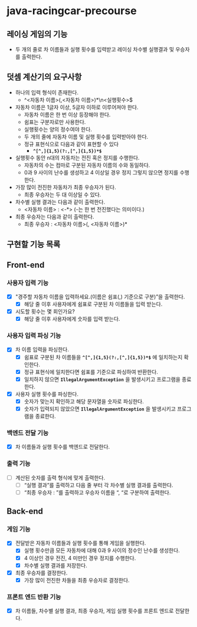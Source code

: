 # java-racingcar-precourse

## 레이싱 게임의 기능

- 두 개의 줄로 차 이름들과 실행 횟수를 입력받고 레이싱 차수별 실행결과 및 우승자를 출력한다.

## 덧셈 계산기의 요구사항

- 하나의 입력 형식이 존재한다.
    - ^<자동차 이름>(,<자동차 이름>)*\n<실행횟수>$
- 자동차 이름은 1글자 이상, 5글자 이하로 이루어져야 한다.
    - 자동차 이름은 한 번 이상 등장해야 한다.
    - 쉼표는 구분자로만 사용한다.
    - 실행횟수는 양의 정수여야 한다.
    - 두 개의 줄에 자동차 이름 및 실행 횟수를 입력받아야 한다.
    - 정규 표현식으로 다음과 같이 표현할 수 있다
        - **`^[^,]{1,5}(?:,[^,]{1,5})*$`**
- 실행횟수 동안 n대의 자동차는 전진 혹은 정지를 수행한다.
    - 자동차의 수는 컴마로 구분된 자동차 이름의 수와 동일하다.
    - 0과 9 사이의 난수를 생성하고 4 이상일 경우 정지 그렇지 않으면 정지를 수행한다.
- 가장 많이 전진한 자동차가 최종 우승자가 된다.
    - 최종 우승자는 두 대 이상일 수 있다.
- 차수별 실행 결과는 다음과 같이 출력한다.
    - <자동차 이름> : <-*> (-는 한 번 전진했다는 의미이다.)
- 최종 우승자는 다음과 같이 출력한다.
    - 최종 우승자 : <자동차 이름>(, <자동차 이름>)*

## 구현할 기능 목록

## Front-end

### 사용자 입력 기능

- [x]  "경주할 자동차 이름을 입력하세요.(이름은 쉼표(,) 기준으로 구분)”을 출력한다.
    - [x]  해당 줄 이후 사용자에게 쉼표로 구분된 차 이름들을 입력 받는다.
- [x]  시도할 횟수는 몇 회인가요?
    - [x]  해당 줄 이후 사용자에게 숫자를 입력 받는다.

### 사용자 입력 파싱 기능

- [x]  차 이름 입력을 파싱한다.
    - [x]  쉼표로 구분된 차 이름들을 **`^[^,]{1,5}(?:,[^,]{1,5})*$`** 에 일치하는지 확인한다.
    - [x]  정규 표현식에 일치한다면 쉼표를 기준으로 파싱하여 반환한다.
    - [x]  일치하지 않으면 **`IllegalArgumentException`** 을 발생시키고 프로그램을 종료한다.
- [x]  사용자 실행 횟수를 파싱한다.
    - [x]  숫자가 맞는지 확인하고 해당 문자열을 숫자로 파싱한다.
    - [x]  숫자가 입력되지 않았으면 **`IllegalArgumentException`** 을 발생시키고 프로그램을 종료한다.

### 백엔드 전달 기능

- [x]  차 이름들과 실행 횟수를 백엔드로 전달한다.

### 출력 기능

- [ ]  계산된 숫자를 출력 형식에 맞게 출력한다.
    - [ ]  “실행 결과”를 출력하고 다음 줄 부터 각 차수별 실행 결과를 출력한다.
    - [ ]  “최종 우승자 : ”를 출력하고 우승자 이름을 “, “로 구분하여 출력한다.

## Back-end

### 게임 기능

- [x]  전달받은 자동차 이름들과 실행 횟수를 통해 게임을 실행한다.
    - [x]  실행 횟수만큼 모든 자동차에 대해 0과 9 사이의 정수인 난수를 생성한다.
    - [x]  4 이상인 경우 전진, 4 미만인 경우 정지를 수행한다.
    - [x]  차수별 실행 결과를 저장한다.
- [x]  최종 우승자를 결정한다.
    - [x]  가장 많이 전진한 차들을 최종 우승자로 결정한다.

### 프론트 엔드 반환 기능

- [x]  차 이름들, 차수별 실행 결과, 최종 우승자, 게임 실행 횟수를 프론트 엔드로 전달한다.